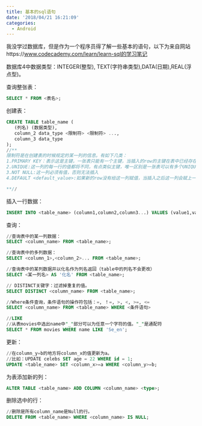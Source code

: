 ```yaml
---
title: 基本的sql语句
date: '2018/04/21 16:21:09'
categories:
  - Android
---
```


我没学过数据库，但是作为一个程序员得了解一些基本的语句，以下为来自网站https://www.codecademy.com/learn/learn-sql的学习笔记

数据库4中数据类型：INTEGER(整型), TEXT(字符串类型),DATA(日期),REAL(浮点型)。


查询整张表：
``` sql
SELECT * FROM <表名>;
```

创建表：
``` sql
CREATE TABLE table_name (
   (列名) (数据类型), 
   column_2 data_type <限制符> <限制符> ..., 
   column_3 data_type
);
//**
限制符是在创建表的时候规定的某一列的信息。有如下几类：
1.PRIMARY KEY：表示这是主键，一张表只能有一个主键，当插入的row的主键在表中已经存在时，将无法将这条数据插入。
2.UNIQUE:这一列的每一行的值都将不同，有点类似主键，唯一区别是一张表可以有多个UNIQUE列。
3.NOT NULL:这一列必须有值，否则无法插入
4.DEFAULT <default_value>:如果新的row没有给这一列赋值，当插入之后这一列会赋上一个默认值<defalut_value>。

**//
```

插入一行数据：
``` sql
INSERT INTO <table_name> (column1,column2,column3...) VALUES (value1,value2,value3...);
```

查询：
``` sql
//查询表中的某一列数据：
SELECT <column_name> FROM <table_name>;

//查询表中的多列数据：
SELECT <column_1>,<column_2>... FROM <table_name>;

//查询表中的某列数据并以化名作为列名返回（table中的列名不会更改）
SELECT <某一列名> AS '化名' FROM <table_name>;

// DISTINCT关键字：过滤掉重复的值。
SELECT DISTINCT <column_name> FROM <table_name>;

//Where条件查询，条件语句的操作符包括：=, ！=, >, <, >=, <=
SELECT <column_name> FROM <table_name> WHERE <条件语句>

//LIKE
//从表movies中选出name中"_"部分可以为任意一个字符的值。"_"是通配符
SELECT * FROM movies WHERE name LIKE 'Se_en';
```

更新：
``` sql
//在column_y=b的地方将column_x的值更新为a。
//比如：UPDATE celebs SET age = 22 WHERE id = 1;
UPDATE <table_name> SET <column_x>=a WHERE <column_y>=b;
```

为表添加新的列：
``` sql
ALTER TABLE <table_name> ADD COLUMN <column_name> <type>;
```

删除选中的行：
``` sql
//删除是所有column_name是Null的行。
DELETE FROM <table_name> WHERE <column_name> IS NULL;
```
                                                                                                                                                                                                                                                                                                                                                                                                                                                                                                                                                                                                                                                                                                                                                                                                                                                                                                                                                                                                                                                                                                                                                                                                                                                                                                                                                                                                                                                                                                                                                                                                                                                                                                                                                                                                                                                                                                                                                                                                                                                                                                                                                                                                                                                                                                                                                                                                                                                                                                                                                                                                                                                                                                                                                                                                                                                                                                                                                                                                                                                                                                                                                                                                                                                                                                                                                                                                                                                                                                                                                                                                                                                                                                                                                                                                                                                                                                                                                                                                                                                                                                                                                                                                                                                                                                                                                                                                                                                                                                                                                                                                                                                                                                                                                                                                                                                                                                                                                                                                                                                                                                                                                                                                                                                                                                                                                                                                                                                                                                                                                                                                                                                                                                                                                                                                                                                                                                                                                                                                                                                                                                                                                                                                                                                                                                                                                                                                                                                                                                                                                                                                                                                                                                                                                                                                                                                                                                                                                                                                                                                                                                                                                                                                                                                                                                                                                                                                                                                                                                                                                                                                                                                                                                                                                                                                                                                                                                                                                                                                                                                                                                                                                                                                                                                                           